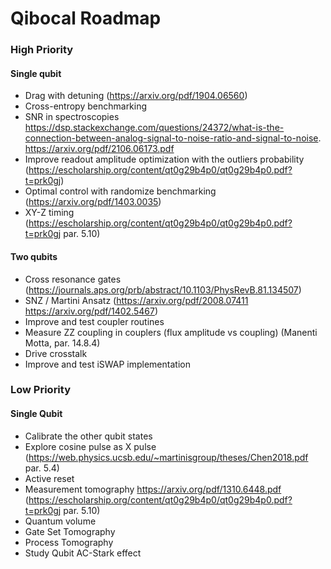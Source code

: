 # Qibocal Roadmap

### High Priority
#### Single qubit

- Drag with detuning  (https://arxiv.org/pdf/1904.06560)
- Cross-entropy benchmarking
- SNR in spectroscopies
  https://dsp.stackexchange.com/questions/24372/what-is-the-connection-between-analog-signal-to-noise-ratio-and-signal-to-noise.
  https://arxiv.org/pdf/2106.06173.pdf
- Improve readout amplitude optimization with the outliers probability
(https://escholarship.org/content/qt0g29b4p0/qt0g29b4p0.pdf?t=prk0gj)
- Optimal control with randomize benchmarking (https://arxiv.org/pdf/1403.0035)
- XY-Z timing (https://escholarship.org/content/qt0g29b4p0/qt0g29b4p0.pdf?t=prk0gj par. 5.10)

#### Two qubits

- Cross resonance gates (https://journals.aps.org/prb/abstract/10.1103/PhysRevB.81.134507)
- SNZ / Martini Ansatz (https://arxiv.org/pdf/2008.07411 https://arxiv.org/pdf/1402.5467)
- Improve and test coupler routines
- Measure ZZ coupling in couplers (flux amplitude vs coupling) (Manenti Motta, par. 14.8.4)
- Drive crosstalk
- Improve and test iSWAP implementation

### Low Priority
#### Single Qubit

- Calibrate the other qubit states
- Explore cosine pulse as X pulse (https://web.physics.ucsb.edu/~martinisgroup/theses/Chen2018.pdf par. 5.4)
- Active reset
- Measurement tomography https://arxiv.org/pdf/1310.6448.pdf
(https://escholarship.org/content/qt0g29b4p0/qt0g29b4p0.pdf?t=prk0gj par. 5.10)
- Quantum volume
- Gate Set Tomography
- Process Tomography
- Study Qubit AC-Stark effect
